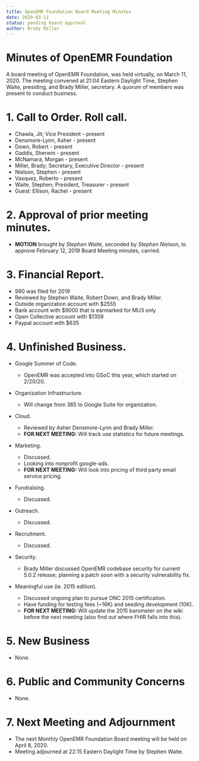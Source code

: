 ```yaml
---
title: OpenEMR Foundation Board Meeting Minutes
date: 2020-03-11
status: pending board approval
author: Brady Miller
---
```


# Minutes of OpenEMR Foundation

A board meeting of OpenEMR Foundation, was held virtually, on March 11, 2020. The meeting
convened at 21:04 Eastern Daylight Time, Stephen Waite, presiding, and Brady Miller,
secretary. A quorum of members was present to conduct business.

# 1. Call to Order. Roll call.

- Chawla, Jit; Vice President - present
- Densmore-Lynn, Asher - present
- Down, Robert - present
- Gaddis, Sherwin - present
- McNamara, Morgan - present
- Miller, Brady; Secretary, Executive Director - present
- Nielson, Stephen - present
- Vasquez, Roberto - present
- Waite, Stephen; President, Treasurer - present
- Guest: Ellison, Rachel - present

# 2. Approval of prior meeting minutes.

- **MOTION** brought by _Stephen Waite_, seconded by _Stephen Nielson_, to approve February 12, 2019 Board Meeting minutes, carried.

# 3. Financial Report.
- 990 was filed for 2019
- Reviewed by Stephen Waite, Robert Down, and Brady Miller.
- Outside organization account with $2555
- Bank account with $9000 that is earmarked for MU3 only
- Open Collective account with $1359
- Paypal account with $635

# 4. Unfinished Business.

- Google Summer of Code.

  - OpenEMR was accepted into GSoC this year, which started on 2/20/20.

- Organization Infrastructure.

  - Will change from 365 to Google Suite for organization.

- Cloud.

  - Reviewed by Asher Densmore-Lynn and Brady Miller.
  - **FOR NEXT MEETING:** Will track use statistics for future meetings.

- Marketing.

  - Discussed.
  - Looking into nonprofit google-ads.
  - **FOR NEXT MEETING:** Will look into pricing of third party email service pricing.

- Fundraising.

  - Discussed.

- Outreach.

  - Discussed.

- Recruitment.

  - Discussed.

- Security.

  - Brady Miller discussed OpenEMR codebase security for current 5.0.2 release; planning a patch soon with a security vulnerability fix.

- Meaningful use (ie. 2015 edition).

  - Discussed ongoing plan to pursue ONC 2015 certification.
  - Have funding for testing fees (~16K) and seeding development (10K).
  - **FOR NEXT MEETING:** Will update the 2015 barometer on the wiki before the next meeting (also find out where FHIR falls into this).

# 5. New Business

- None.

# 6. Public and Community Concerns

- None.

# 7. Next Meeting and Adjournment

- The next Monthly OpenEMR Foundation Board meeting will be held on April 8, 2020.
- Meeting adjourned at 22:15 Eastern Daylight Time by Stephen Waite.

